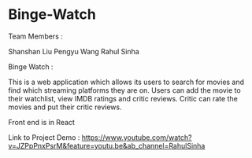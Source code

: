 # Binge-Watch

Team Members :

Shanshan Liu Pengyu Wang Rahul Sinha

Binge Watch :

This is a web application which allows its users to search for movies and find which streaming platforms they are on. Users can add the movie to their watchlist, view IMDB ratings and critic reviews. Critic can rate the movies and put their critic reviews.

Front end is in React

Link to Project Demo : https://www.youtube.com/watch?v=JZPpPnxPsrM&feature=youtu.be&ab_channel=RahulSinha
